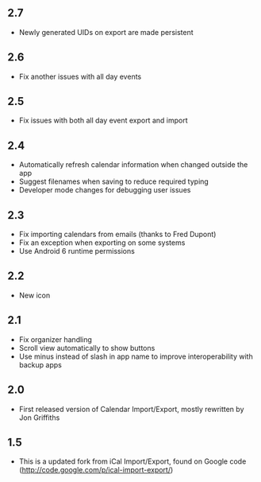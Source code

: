 ## 2.7
  * Newly generated UIDs on export are made persistent

## 2.6
  * Fix another issues with all day events

## 2.5
  * Fix issues with both all day event export and import

## 2.4
  * Automatically refresh calendar information when changed outside the app
  * Suggest filenames when saving to reduce required typing
  * Developer mode changes for debugging user issues

## 2.3
  * Fix importing calendars from emails (thanks to Fred Dupont)
  * Fix an exception when exporting on some systems
  * Use Android 6 runtime permissions

## 2.2
  * New icon

## 2.1
  * Fix organizer handling
  * Scroll view automatically to show buttons
  * Use minus instead of slash in app name to improve interoperability with backup apps

## 2.0
  * First released version of Calendar Import/Export, mostly rewritten by Jon Griffiths

## 1.5
  * This is a updated fork from iCal Import/Export, found on Google code (http://code.google.com/p/ical-import-export/)

